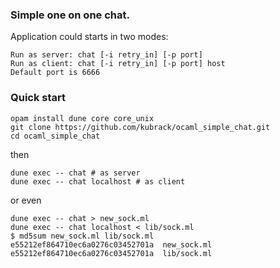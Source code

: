 
### Simple one on one chat.

Application could starts in two modes:
```
Run as server: chat [-i retry_in] [-p port]
Run as client: chat [-i retry_in] [-p port] host
Default port is 6666
```

### Quick start
```
opam install dune core core_unix
git clone https://github.com/kubrack/ocaml_simple_chat.git
cd ocaml_simple_chat
```
then
```
dune exec -- chat # as server
dune exec -- chat localhost # as client 
```
or even
```
dune exec -- chat > new_sock.ml
dune exec -- chat localhost < lib/sock.ml
$ md5sum new_sock.ml lib/sock.ml
e55212ef864710ec6a0276c03452701a  new_sock.ml
e55212ef864710ec6a0276c03452701a  lib/sock.ml
```
